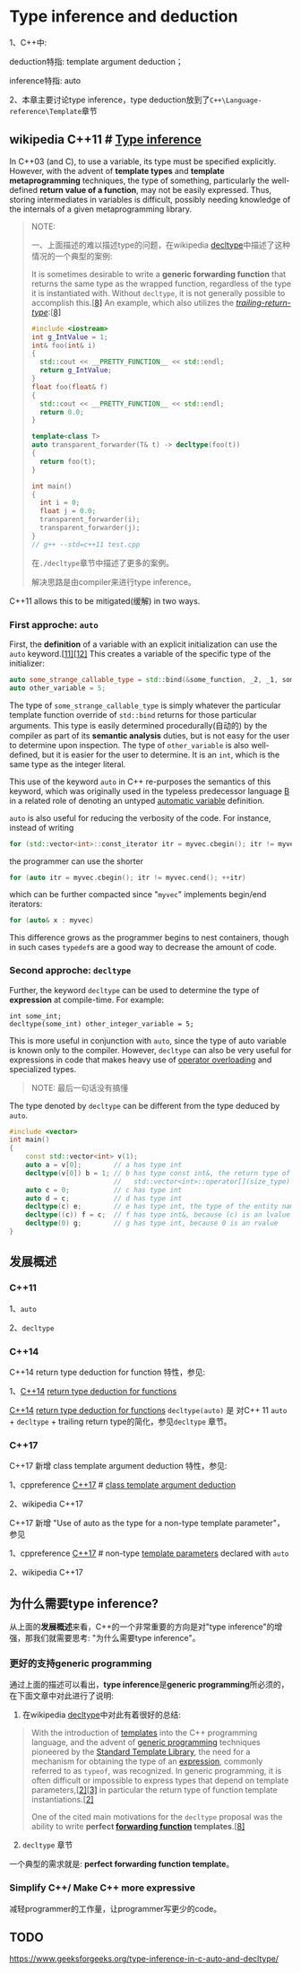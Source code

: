 # Type inference and deduction

1、C++中:

deduction特指: template argument deduction；

inference特指: auto

2、本章主要讨论type inference，type deduction放到了`C++\Language-reference\Template`章节

## wikipedia C++11 # [Type inference](https://en.wikipedia.org/wiki/C++11#Type_inference)

In C++03 (and C), to use a variable, its type must be specified explicitly. However, with the advent of **template types** and **template metaprogramming** techniques, the type of something, particularly the well-defined **return value of a function**, may not be easily expressed. Thus, storing intermediates in variables is difficult, possibly needing knowledge of the internals of a given metaprogramming library.

> NOTE: 
>
> 一、上面描述的难以描述type的问题，在wikipedia [decltype](https://en.wikipedia.org/wiki/Decltype)中描述了这种情况的一个典型的案例:
>
> It is sometimes desirable to write a **generic forwarding function** that returns the same type as the wrapped function, regardless of the type it is instantiated with. Without `decltype`, it is not generally possible to accomplish this.[[8\]](https://en.wikipedia.org/wiki/Decltype#cite_note-n1705-8) An example, which also utilizes the *[trailing-return-type](https://en.wikipedia.org/wiki/Trailing-return-type)*:[[8\]](https://en.wikipedia.org/wiki/Decltype#cite_note-n1705-8)
>
> ```C++
> #include <iostream>
> int g_IntValue = 1;
> int& foo(int& i)
> {
> 	std::cout << __PRETTY_FUNCTION__ << std::endl;
> 	return g_IntValue;
> }
> float foo(float& f)
> {
> 	std::cout << __PRETTY_FUNCTION__ << std::endl;
> 	return 0.0;
> }
> 
> template<class T>
> auto transparent_forwarder(T& t) -> decltype(foo(t))
> {
> 	return foo(t);
> }
> 
> int main()
> {
> 	int i = 0;
> 	float j = 0.0;
> 	transparent_forwarder(i);
> 	transparent_forwarder(j);
> }
> // g++ --std=c++11 test.cpp
> 
> ```
>
> 在`./decltype`章节中描述了更多的案例。
>
> 解决思路是由compiler来进行type inference。

C++11 allows this to be mitigated(缓解) in two ways. 

### First approche: `auto`

First, the **definition** of a variable with an explicit initialization can use the `auto` keyword.[[11\]](https://en.wikipedia.org/wiki/C++11#cite_note-11)[[12\]](https://en.wikipedia.org/wiki/C++11#cite_note-12) This creates a variable of the specific type of the initializer:

```c++
auto some_strange_callable_type = std::bind(&some_function, _2, _1, some_object);
auto other_variable = 5;
```

The type of `some_strange_callable_type` is simply whatever the particular template function override of `std::bind` returns for those particular arguments. This type is easily determined procedurally(自动的) by the compiler as part of its **semantic analysis** duties, but is not easy for the user to determine upon inspection. The type of `other_variable` is also well-defined, but it is easier for the user to determine. It is an `int`, which is the same type as the integer literal.

This use of the keyword `auto` in C++ re-purposes the semantics of this keyword, which was originally used in the typeless predecessor language [B ](https://en.wikipedia.org/wiki/B_(programming_language)#Examples)in a related role of denoting an untyped [automatic variable](https://en.wikipedia.org/wiki/Automatic_variable) definition.

`auto` is also useful for reducing the verbosity of the code. For instance, instead of writing

```C++
for (std::vector<int>::const_iterator itr = myvec.cbegin(); itr != myvec.cend(); ++itr)
```

the programmer can use the shorter

```C++
for (auto itr = myvec.cbegin(); itr != myvec.cend(); ++itr)
```

which can be further compacted since "`myvec`" implements begin/end iterators:

```C++
for (auto& x : myvec)
```

This difference grows as the programmer begins to nest containers, though in such cases `typedef`s are a good way to decrease the amount of code.

### Second approche: `decltype` 

Further, the keyword `decltype` can be used to determine the type of **expression** at compile-time. For example:

```
int some_int;
decltype(some_int) other_integer_variable = 5;
```

This is more useful in conjunction with `auto`, since the type of auto variable is known only to the compiler. However, `decltype` can also be very useful for expressions in code that makes heavy use of [operator overloading](https://en.wikipedia.org/wiki/Operator_overloading) and specialized types.

> NOTE:  最后一句话没有搞懂

The type denoted by `decltype` can be different from the type deduced by `auto`.

```C++
#include <vector>
int main()
{
    const std::vector<int> v(1);
    auto a = v[0];        // a has type int
    decltype(v[0]) b = 1; // b has type const int&, the return type of
                          //   std::vector<int>::operator[](size_type) const
    auto c = 0;           // c has type int
    auto d = c;           // d has type int
    decltype(c) e;        // e has type int, the type of the entity named by c
    decltype((c)) f = c;  // f has type int&, because (c) is an lvalue
    decltype(0) g;        // g has type int, because 0 is an rvalue
}
```



## 发展概述

### C++11

1、`auto`

2、`decltype`



### C++14

C++14 return type deduction for function 特性，参见: 

1、[C++14](https://en.cppreference.com/w/cpp/14)  [return type deduction for functions](https://en.cppreference.com/w/cpp/language/function#Return_type_deduction_.28since_C.2B.2B14.29) 

[C++14](https://en.cppreference.com/w/cpp/14)  [return type deduction for functions](https://en.cppreference.com/w/cpp/language/function#Return_type_deduction_.28since_C.2B.2B14.29)  `decltype(auto)` 是 对C++ 11 `auto` + `decltype` + trailing return type的简化，参见`decltype` 章节。



### C++17

C++17 新增 class template argument deduction 特性，参见: 

1、cppreference [C++17](https://en.cppreference.com/w/cpp/17) # [class template argument deduction](https://en.cppreference.com/w/cpp/language/class_template_argument_deduction)

2、wikipedia C++17

C++17 新增 "Use of auto as the type for a non-type template parameter"，参见

1、cppreference [C++17](https://en.cppreference.com/w/cpp/17) # non-type [template parameters](https://en.cppreference.com/w/cpp/language/template_parameters) declared with `auto`

2、wikipedia C++17



## 为什么需要type inference? 

从上面的**发展概述**来看，C++的一个非常重要的方向是对"type inference"的增强，那我们就需要思考: "为什么需要type inference"。

### 更好的支持generic programming

通过上面的描述可以看出，**type inference**是**generic programming**所必须的，在下面文章中对此进行了说明:

1) 在wikipedia [decltype](https://en.wikipedia.org/wiki/Decltype)中对此有着很好的总结: 

> With the introduction of [templates](https://en.wikipedia.org/wiki/Template_(programming)) into the C++ programming language, and the advent of [generic programming](https://en.wikipedia.org/wiki/Generic_programming) techniques pioneered by the [Standard Template Library](https://en.wikipedia.org/wiki/Standard_Template_Library), the need for a mechanism for obtaining the type of an [expression](https://en.wikipedia.org/wiki/Expression_(programming)), commonly referred to as `typeof`, was recognized. In generic programming, it is often difficult or impossible to express types that depend on template parameters,[[2\]](https://en.wikipedia.org/wiki/Decltype#cite_note-n1478-2)[[3\]](https://en.wikipedia.org/wiki/Decltype#cite_note-cleanup-3) in particular the return type of function template instantiations.[[2\]](https://en.wikipedia.org/wiki/Decltype#cite_note-n1478-2)
>
> One of the cited main motivations for the `decltype` proposal was the ability to write **perfect [forwarding function](https://en.wikipedia.org/wiki/Wrapper_function) templates**.[[8\]](https://en.wikipedia.org/wiki/Decltype#cite_note-n1705-8) 

2) `decltype` 章节

一个典型的需求就是: **perfect forwarding function template**。

### Simplify C++/ Make C++ more expressive

减轻programmer的工作量，让programmer写更少的code。



## TODO

https://www.geeksforgeeks.org/type-inference-in-c-auto-and-decltype/